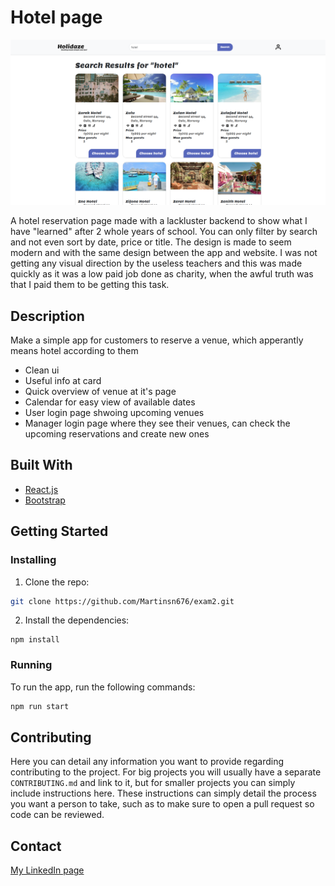 # Hotel page

![image](https://github.com/Martinsn676/exam2/blob/main/hotel%20screenshot.PNG)

A hotel reservation page made with a lackluster backend to show what I have "learned" after 2 whole years of school. You can only filter by search and not even sort by date, price or title. The design is made to seem modern and with the same design between the app and website. I was not getting any visual direction by the useless teachers and this was made quickly as it was a low paid job done as charity, when the awful truth was that I paid them to be getting this task.

## Description

Make a simple app for customers to reserve a venue, which apperantly means hotel according to them

- Clean ui
- Useful info at card
- Quick overview of venue at it's page
- Calendar for easy view of available dates
- User login page shwoing upcoming venues
- Manager login page where they see their venues, can check the upcoming reservations and create new ones

## Built With

- [React.js](https://reactjs.org/)
- [Bootstrap](https://getbootstrap.com)

## Getting Started

### Installing


1. Clone the repo:

```bash
git clone https://github.com/Martinsn676/exam2.git
```

2. Install the dependencies:

```
npm install
```

### Running

To run the app, run the following commands:

```bash
npm run start
```

## Contributing

Here you can detail any information you want to provide regarding contributing to the project. For big projects you will usually have a separate `CONTRIBUTING.md` and link to it, but for smaller projects you can simply include instructions here. These instructions can simply detail the process you want a person to take, such as to make sure to open a pull request so code can be reviewed.

## Contact

[My LinkedIn page](https://www.linkedin.com/in/martin-sk%C3%A5la-nyg%C3%A5rd-0a6120263)


